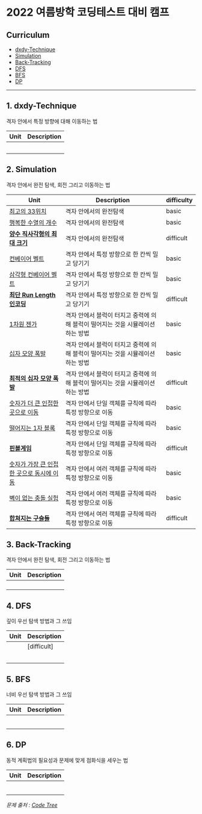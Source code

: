 
# 2022 여름방학 코딩테스트 대비 캠프


## Curriculum

- [dxdy-Technique](#1._dxdy-Technique)
- [Simulation](#2._Simulation)
- [Back-Tracking](#3._Back-Tracking)
- [DFS](#4._DFS)
- [BFS](#5._BFS)
- [DP](#6._DP)
  
  
  

------------------
  
  
  
  
## 1. dxdy-Technique

격자 안에서 특정 방향에 대해 이동하는 법

| Unit | Description |
|--------------- | ---------------------------------- |
|**[]()**||
|**[]()**||
|**[]()**||
|**[]()**||
|**[]()**||
  
  
  

## 2. Simulation

격자 안에서 완전 탐색, 회전 그리고 이동하는 법

| Unit | Description | difficulty |
|--------------- | ---------------------------------- | -------------------- |
|[최고의 33위치](./simulation/최고의_33위치.py)|격자 안에서의 완전탐색| basic |
|[행복한 수열의 개수](./simulation/행복한_수열의_개수_2.py)|격자 안에서의 완전탐색| basic |
|**[양수 직사각형의 최대 크기](./simulation/양수_직사각형의_최대_크기.py)**|격자 안에서의 완전탐색| difficult |
|[컨베이어 벨트](./simulation/컨베이어_벨트_배열ver.py)|격자 안에서 특정 방향으로 한 칸씩 밀고 당기기| basic |
|[삼각형 컨베이어 벨트](./simulation/삼각형_컨베이어_벨트.py)|격자 안에서 특정 방향으로 한 칸씩 밀고 당기기| basic |
|**[최단 Run Length 인코딩](./simulation/최단_Run_Length_인코딩.py)**|격자 안에서 특정 방향으로 한 칸씩 밀고 당기기| difficult |
|[1차원 젠가](./simulation/1차원_젠가.py)|격자 안에서 블럭이 터지고 중력에 의해 블럭이 떨어지는 것을 시뮬레이션하는 방법| basic |
|[십자 모양 폭발](./simulation/십자_모양_폭발.py)|격자 안에서 블럭이 터지고 중력에 의해 블럭이 떨어지는 것을 시뮬레이션하는 방법| basic |
|**[최적의 십자 모양 폭발](./simulation/최적의_십자_모양_폭발.py)**|격자 안에서 블럭이 터지고 중력에 의해 블럭이 떨어지는 것을 시뮬레이션하는 방법| difficult |
|[숫자가 더 큰 인접한 곳으로 이동](./simulation/숫자가_더_큰_인접한_곳으로_이동.cpp)|격자 안에서 단일 객체를 규칙에 따라 특정 방향으로 이동| basic |
|[떨어지는 1자 블록](./simulation/떨어지는_1자_블록.py)|격자 안에서 단일 객체를 규칙에 따라 특정 방향으로 이동| basic |
|**[핀볼게임](./simulation/핀볼게임.cpp)**|격자 안에서 단일 객체를 규칙에 따라 특정 방향으로 이동| difficult |
|[숫자가 가장 큰 인접한 곳으로 동시에 이동](./simulation/숫자가_가장_큰_인접한_곳으로_동시에_이동.py)|격자 안에서 여러 객체를 규칙에 따라 특정 방향으로 이동| basic |
|[벽이 없는 충돌 실험](./simulation/벽이_없는_충돌_실험.py)|격자 안에서 여러 객체를 규칙에 따라 특정 방향으로 이동| basic |
|**[합쳐지는 구슬들](./simulation/합쳐지는_구슬들.cpp)**|격자 안에서 여러 객체를 규칙에 따라 특정 방향으로 이동| difficult |
  
  
  

## 3. Back-Tracking

격자 안에서 완전 탐색, 회전 그리고 이동하는 법

| Unit | Description |
|--------------- | ---------------------------------- |
|**[]()**||
|**[]()**||
|**[]()**||
|**[]()**||
  
  
  
  
## 4. DFS

깊이 우선 탐색 방법과 그 쓰임

| Unit | Description |
|--------------- | ---------------------------------- |
|**[]()**|[difficult]|
|**[]()**||
|**[]()**||
|**[]()**||
|**[]()**||
|**[]()**||
  
  
  
  
## 5. BFS

너비 우선 탐색 방법과 그 쓰임

| Unit | Description |
|--------------- | ---------------------------------- |
|**[]()**||
|**[]()**||
|**[]()**||
|**[]()**||
|**[]()**||
|**[]()**||
  
  
  
  
## 6. DP

동적 계획법의 필요성과 문제에 맞게 점화식을 세우는 법

| Unit | Description |
|--------------- | ---------------------------------- |
|**[]()**||
|**[]()**||
|**[]()**||
|**[]()**||
|**[]()**||
|**[]()**||
  
  
  
  
*문제 출처 : [Code Tree](https://www.codetree.ai/)*
